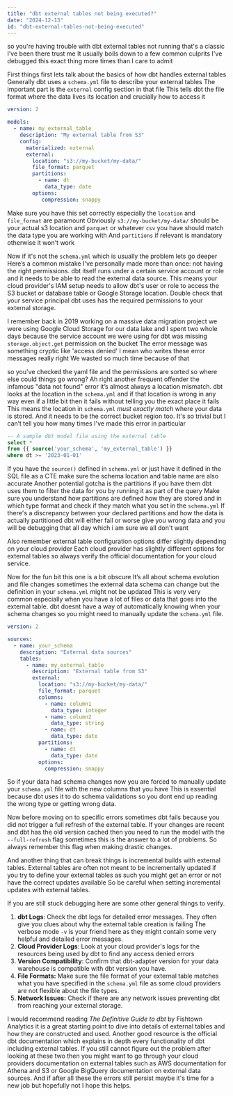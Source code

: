 ```yaml
---
title: "dbt external tables not being executed?"
date: "2024-12-13"
id: "dbt-external-tables-not-being-executed"
---
```


 so you're having trouble with dbt external tables not running that's a classic I’ve been there trust me It usually boils down to a few common culprits I've debugged this exact thing more times than I care to admit

First things first lets talk about the basics of how dbt handles external tables Generally dbt uses a `schema.yml` file to describe your external tables The important part is the `external` config section in that file This tells dbt the file format where the data lives its location and crucially how to access it

```yaml
version: 2

models:
  - name: my_external_table
    description: "My external table from S3"
    config:
      materialized: external
      external:
        location: "s3://my-bucket/my-data/"
        file_format: parquet
        partitions:
          - name: dt
            data_type: date
        options:
           compression: snappy
```

Make sure you have this set correctly especially the `location` and `file_format` are paramount Obviously `s3://my-bucket/my-data/` should be your actual s3 location and `parquet` or whatever `csv` you have should match the data type you are working with And `partitions` if relevant is mandatory otherwise it won't work

Now if it's not the `schema.yml` which is usually the problem lets go deeper Here’s a common mistake I've personally made more than once: not having the right permissions. dbt itself runs under a certain service account or role and it needs to be able to read the external data source. This means your cloud provider's IAM setup needs to allow dbt's user or role to access the S3 bucket or database table or Google Storage location. Double check that your service principal dbt uses has the required permissions to your external storage.

I remember back in 2019 working on a massive data migration project we were using Google Cloud Storage for our data lake and I spent two whole days because the service account we were using for dbt was missing `storage.object.get` permission on the bucket The error message was something cryptic like 'access denied' I mean who writes these error messages really right We wasted so much time because of that

 so you've checked the yaml file and the permissions are sorted so where else could things go wrong? Ah right another frequent offender the infamous "data not found" error it’s almost always a location mismatch. dbt looks at the location in the `schema.yml` and if that location is wrong in any way even if a little bit then it fails without telling you the exact place it fails This means the location in `schema.yml` *must exactly match* where your data is stored. And it needs to be the correct bucket region too. It's so trivial but I can’t tell you how many times I've made this error in particular

```sql
-- A sample dbt model file using the external table
select *
from {{ source('your_schema', 'my_external_table') }}
where dt >= '2023-01-01'
```

If you have the `source()` defined in `schema.yml` or just have it defined in the SQL file as a CTE make sure the schema location and table name are also accurate Another potential gotcha is the partitions if you have them dbt uses them to filter the data for you by running it as part of the query Make sure you understand how partitions are defined how they are stored and in which type format and check if they match what you set in the `schema.yml` If there's a discrepancy between your declared partitions and how the data is actually partitioned dbt will either fail or worse give you wrong data and you will be debugging that all day which i am sure we all don't want

Also remember external table configuration options differ slightly depending on your cloud provider Each cloud provider has slightly different options for external tables so always verify the official documentation for your cloud service.

Now for the fun bit this one is a bit obscure It’s all about schema evolution and file changes sometimes the external data schema can change but the definition in your `schema.yml` might not be updated This is very very common especially when you have a lot of files or data that goes into the external table. dbt doesnt have a way of automatically knowing when your schema changes so you might need to manually update the `schema.yml` file.

```yaml
version: 2

sources:
  - name: your_schema
    description: "External data sources"
    tables:
      - name: my_external_table
        description: "External table from S3"
        external:
          location: "s3://my-bucket/my-data/"
          file_format: parquet
          columns:
            - name: column1
              data_type: integer
            - name: column2
              data_type: string
            - name: dt
              data_type: date
          partitions:
            - name: dt
              data_type: date
          options:
            compression: snappy
```

So if your data had schema changes now you are forced to manually update your `schema.yml` file with the new columns that you have This is essential because dbt uses it to do schema validations so you dont end up reading the wrong type or getting wrong data.

Now before moving on to specific errors sometimes dbt fails because you did not trigger a full refresh of the external table. If your changes are recent and dbt has the old version cached then you need to run the model with the `--full-refresh` flag sometimes this is the answer to a lot of problems. So always remember this flag when making drastic changes.

And another thing that can break things is incremental builds with external tables. External tables are often not meant to be incrementally updated if you try to define your external tables as such you might get an error or not have the correct updates available So be careful when setting incremental updates with external tables.

If you are still stuck debugging here are some other general things to verify.

1.  **dbt Logs**: Check the dbt logs for detailed error messages. They often give you clues about why the external table creation is failing The verbose mode `-v` is your friend here as they might contain some very helpful and detailed error messages.
2.  **Cloud Provider Logs**: Look at your cloud provider's logs for the resources being used by dbt to find any access denied errors
3.  **Version Compatibility**: Confirm that dbt-adapter version for your data warehouse is compatible with dbt version you have.
4.  **File Formats:** Make sure the file format of your external table matches what you have specified in the `schema.yml` file as some cloud providers are not flexible about the file types.
5.  **Network Issues:** Check if there are any network issues preventing dbt from reaching your external storage.

I would recommend reading *The Definitive Guide to dbt* by Fishtown Analytics it is a great starting point to dive into details of external tables and how they are constructed and used. Another good resource is the official dbt documentation which explains in depth every functionality of dbt including external tables. If you still cannot figure out the problem after looking at these two then you might want to go through your cloud providers documentation on external tables such as AWS documentation for Athena and S3 or Google BigQuery documentation on external data sources. And if after all these the errors still persist maybe it's time for a new job but hopefully not I hope this helps.
